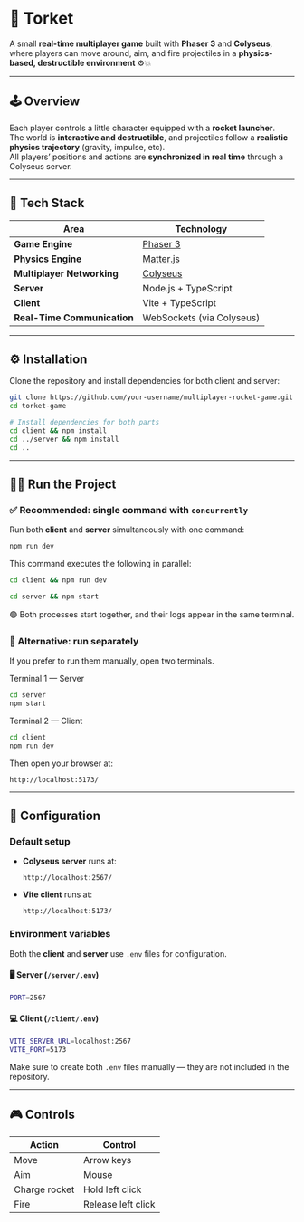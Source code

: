 # 🚀 Torket

A small **real-time multiplayer game** built with **Phaser 3** and **Colyseus**, where players can move around, aim, and fire projectiles in a **physics-based, destructible environment** ⚙️💥

---

## 🕹️ Overview

Each player controls a little character equipped with a **rocket launcher**.  
The world is **interactive and destructible**, and projectiles follow a **realistic physics trajectory** (gravity, impulse, etc).  
All players’ positions and actions are **synchronized in real time** through a Colyseus server.

---

## 🧰 Tech Stack

| Area | Technology |
|-------|-------------|
| **Game Engine** | [Phaser 3](https://phaser.io) |
| **Physics Engine** | [Matter.js](https://brm.io/matter-js/) |
| **Multiplayer Networking** | [Colyseus](https://www.colyseus.io/) |
| **Server** | Node.js + TypeScript |
| **Client** | Vite + TypeScript |
| **Real-Time Communication** | WebSockets (via Colyseus) |

---

## ⚙️ Installation

Clone the repository and install dependencies for both client and server:

```bash
git clone https://github.com/your-username/multiplayer-rocket-game.git
cd torket-game

# Install dependencies for both parts
cd client && npm install
cd ../server && npm install
cd ..
```
---

## 🏃‍♂️ Run the Project

### ✅ Recommended: single command with `concurrently`

Run both **client** and **server** simultaneously with one command:

```bash
npm run dev
```

This command executes the following in parallel:

```bash
cd client && npm run dev
```

```bash
cd server && npm start
```

🟢 Both processes start together, and their logs appear in the same terminal.

### 🧩 Alternative: run separately

If you prefer to run them manually, open two terminals.

Terminal 1 — Server

```bash
cd server
npm start
```

Terminal 2 — Client

```bash
cd client
npm run dev
```

Then open your browser at:

```arduino
http://localhost:5173/
```
---

## 🔧 Configuration

### Default setup

- **Colyseus server** runs at:  
  ```
  http://localhost:2567/
  ```
- **Vite client** runs at:  
  ```
  http://localhost:5173/
  ```

### Environment variables

Both the **client** and **server** use `.env` files for configuration.

#### 🖥️ Server (`/server/.env`)
```bash
PORT=2567
```

#### 💻 Client (`/client/.env`)
```bash
VITE_SERVER_URL=localhost:2567
VITE_PORT=5173
``` 
Make sure to create both `.env` files manually — they are not included in the repository.

---

## 🎮 Controls

| Action | Control |
|--------|----------|
| Move | Arrow keys |
| Aim | Mouse |
| Charge rocket | Hold left click |
| Fire | Release left click |

